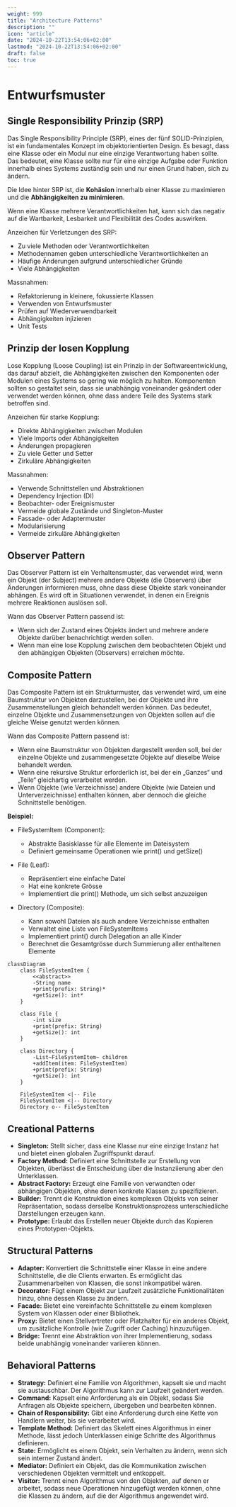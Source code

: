 ```yaml
---
weight: 999
title: "Architecture Patterns"
description: ""
icon: "article"
date: "2024-10-22T13:54:06+02:00"
lastmod: "2024-10-22T13:54:06+02:00"
draft: false
toc: true
---
```


# Entwurfsmuster

## Single Responsibility Prinzip (SRP)

Das Single Responsibility Principle (SRP), eines der fünf SOLID-Prinzipien,
ist ein fundamentales Konzept im objektorientierten Design. Es besagt,
dass eine Klasse oder ein Modul nur eine einzige Verantwortung haben sollte.
Das bedeutet, eine Klasse sollte nur für eine einzige Aufgabe oder Funktion
innerhalb eines Systems zuständig sein und nur einen Grund haben, sich zu ändern.

Die Idee hinter SRP ist, die **Kohäsion** innerhalb einer Klasse zu maximieren und
die **Abhängigkeiten zu minimieren**.

Wenn eine Klasse mehrere Verantwortlichkeiten hat, kann sich das negativ auf die Wartbarkeit,
Lesbarkeit und Flexibilität des Codes auswirken.

Anzeichen für Verletzungen des SRP:
- Zu viele Methoden oder Verantwortlichkeiten
- Methodennamen geben unterschiedliche Verantwortlichkeiten an
- Häufige Änderungen aufgrund unterschiedlicher Gründe
- Viele Abhängigkeiten

Massnahmen:
- Refaktorierung in kleinere, fokussierte Klassen
- Verwenden von Entwurfsmuster
- Prüfen auf Wiederverwendbarkeit
- Abhängigkeiten injizieren
- Unit Tests

## Prinzip der losen Kopplung

Lose Kopplung (Loose Coupling) ist ein Prinzip in der Softwareentwicklung,
das darauf abzielt, die Abhängigkeiten zwischen den Komponenten oder Modulen eines Systems
so gering wie möglich zu halten. Komponenten sollten so gestaltet sein,
dass sie unabhängig voneinander geändert oder verwendet werden können,
ohne dass andere Teile des Systems stark betroffen sind.

Anzeichen für starke Kopplung:
- Direkte Abhängigkeiten zwischen Modulen
- Viele Imports oder Abhängigkeiten
- Änderungen propagieren
- Zu viele Getter und Setter
- Zirkuläre Abhängigkeiten

Massnahmen:
- Verwende Schnittstellen und Abstraktionen
- Dependency Injection (DI)
- Beobachter- oder Ereignismuster
- Vermeide globale Zustände und Singleton-Muster
- Fassade- oder Adaptermuster
- Modularisierung
- Vermeide zirkuläre Abhängigkeiten

## Observer Pattern

Das Observer Pattern ist ein Verhaltensmuster, das verwendet wird, wenn ein Objekt (der Subject) mehrere andere Objekte (die Observers) über Änderungen informieren muss, ohne dass diese Objekte stark voneinander abhängen. Es wird oft in Situationen verwendet, in denen ein Ereignis mehrere Reaktionen auslösen soll.

Wann das Observer Pattern passend ist:
- Wenn sich der Zustand eines Objekts ändert und mehrere andere Objekte darüber benachrichtigt werden sollen.
- Wenn man eine lose Kopplung zwischen dem beobachteten Objekt und den abhängigen Objekten (Observers) erreichen möchte.

## Composite Pattern

Das Composite Pattern ist ein Strukturmuster, das verwendet wird,
um eine Baumstruktur von Objekten darzustellen, bei der Objekte und ihre Zusammenstellungen
gleich behandelt werden können. Das bedeutet, einzelne Objekte und Zusammensetzungen
von Objekten sollen auf die gleiche Weise genutzt werden können.

Wann das Composite Pattern passend ist:
- Wenn eine Baumstruktur von Objekten dargestellt werden soll, bei der einzelne Objekte und zusammengesetzte Objekte auf dieselbe Weise behandelt werden.
- Wenn eine rekursive Struktur erforderlich ist, bei der ein „Ganzes“ und „Teile“ gleichartig verarbeitet werden.
- Wenn Objekte (wie Verzeichnisse) andere Objekte (wie Dateien und Unterverzeichnisse) enthalten können, aber dennoch die gleiche Schnittstelle benötigen.

**Beispiel:**

- FileSystemItem (Component):
  - Abstrakte Basisklasse für alle Elemente im Dateisystem
  - Definiert gemeinsame Operationen wie print() und getSize()

- File (Leaf):
  - Repräsentiert eine einfache Datei
  - Hat eine konkrete Grösse
  - Implementiert die print() Methode, um sich selbst anzuzeigen

- Directory (Composite):
  - Kann sowohl Dateien als auch andere Verzeichnisse enthalten
  - Verwaltet eine Liste von FileSystemItems
  - Implementiert print() durch Delegation an alle Kinder
  - Berechnet die Gesamtgrösse durch Summierung aller enthaltenen Elemente

```mermaid
classDiagram
    class FileSystemItem {
        <<abstract>>
        -String name
        +print(prefix: String)*
        +getSize(): int*
    }
    
    class File {
        -int size
        +print(prefix: String)
        +getSize(): int
    }
    
    class Directory {
        -List~FileSystemItem~ children
        +addItem(item: FileSystemItem)
        +print(prefix: String)
        +getSize(): int
    }
    
    FileSystemItem <|-- File
    FileSystemItem <|-- Directory
    Directory o-- FileSystemItem
```

## Creational Patterns

- **Singleton:** Stellt sicher, dass eine Klasse nur eine einzige Instanz hat und bietet einen globalen Zugriffspunkt darauf.
- **Factory Method:** Definiert eine Schnittstelle zur Erstellung von Objekten, überlässt die Entscheidung über die Instanziierung aber den Unterklassen.
- **Abstract Factory:** Erzeugt eine Familie von verwandten oder abhängigen Objekten, ohne deren konkrete Klassen zu spezifizieren.
- **Builder:** Trennt die Konstruktion eines komplexen Objekts von seiner Repräsentation, sodass derselbe Konstruktionsprozess unterschiedliche Darstellungen erzeugen kann.
- **Prototype:** Erlaubt das Erstellen neuer Objekte durch das Kopieren eines Prototypen-Objekts.

## Structural Patterns

- **Adapter:** Konvertiert die Schnittstelle einer Klasse in eine andere Schnittstelle, die die Clients erwarten. Es ermöglicht das Zusammenarbeiten von Klassen, die sonst inkompatibel wären.
- **Decorator:** Fügt einem Objekt zur Laufzeit zusätzliche Funktionalitäten hinzu, ohne dessen Klasse zu ändern.
- **Facade:** Bietet eine vereinfachte Schnittstelle zu einem komplexen System von Klassen oder einer Bibliothek.
- **Proxy:** Bietet einen Stellvertreter oder Platzhalter für ein anderes Objekt, um zusätzliche Kontrolle (wie Zugriff oder Caching) hinzuzufügen.
- **Bridge:** Trennt eine Abstraktion von ihrer Implementierung, sodass beide unabhängig voneinander variieren können.

## Behavioral Patterns

- **Strategy:** Definiert eine Familie von Algorithmen, kapselt sie und macht sie austauschbar. Der Algorithmus kann zur Laufzeit geändert werden.
- **Command:** Kapselt eine Anforderung als ein Objekt, sodass Sie Anfragen als Objekte speichern, übergeben und bearbeiten können.
- **Chain of Responsibility:** Gibt eine Anforderung durch eine Kette von Handlern weiter, bis sie verarbeitet wird.
- **Template Method:** Definiert das Skelett eines Algorithmus in einer Methode, lässt jedoch Unterklassen einige Schritte des Algorithmus definieren.
- **State:** Ermöglicht es einem Objekt, sein Verhalten zu ändern, wenn sich sein interner Zustand ändert.
- **Mediator:** Definiert ein Objekt, das die Kommunikation zwischen verschiedenen Objekten vermittelt und entkoppelt.
- **Visitor:** Trennt einen Algorithmus von den Objekten, auf denen er arbeitet, sodass neue Operationen hinzugefügt werden können, ohne die Klassen zu ändern, auf die der Algorithmus angewendet wird.
